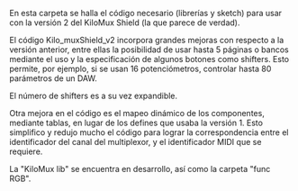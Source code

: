 En esta carpeta se halla el código necesario (librerías y sketch) para usar con la versión 2 del KiloMux Shield (la que parece de verdad).

El código Kilo_muxShield_v2 incorpora grandes mejoras con respecto a la versión anterior, entre ellas la posibilidad de usar hasta 5 páginas o bancos mediante el uso y la especificación de algunos botones como shifters. Esto permite, por ejemplo, si se usan 16 potenciómetros, controlar hasta 80 parámetros de un DAW.

El número de shifters es a su vez expandible.

Otra mejora en el código es el mapeo dinámico de los componentes, mediante tablas, en lugar de los defines que usaba la versión 1. Esto simplifico y redujo mucho el código para lograr la correspondencia entre el identificador del canal del multiplexor, y el identificador MIDI que se requiere.

La "KiloMux lib" se encuentra en desarrollo, así como la carpeta "func RGB".